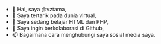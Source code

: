 - 👋 Hai, saya @vztama,
- 👀 Saya tertarik pada dunia virtual,
- 🌱 Saya sedang belajar HTML dan PHP,
- ️💞️ Saya ingin berkolaborasi di Github,
- 📫 Bagaimana cara menghubungi saya sosial media saya.

<!---
vztama/vztama is a ✨ special ✨ repository because its `README.md` (this file) appears on your GitHub profile.
You can click the Preview link to take a look at your changes.
--->
